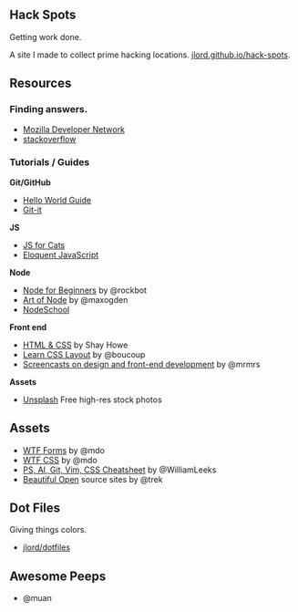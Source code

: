## Hack Spots

Getting work done.

A site I made to collect prime hacking locations. [jlord.github.io/hack-spots](http://jlord.us/hack-spots/).

## Resources

### Finding answers.

- [Mozilla Developer Network](http://developer.mozilla.com)
- [stackoverflow](http://stackoverflow.com)

### Tutorials / Guides

**Git/GitHub**

- [Hello World Guide](http://guides.github.com/activities/hello-world)
- [Git-it](http://jlord.github.io/git-it)

**JS**

- [JS for Cats](http://www.jsforcats.com)
- [Eloquent JavaScript](http://eloquentjavascript.net/)

**Node**

- [Node for Beginners](https://github.com/rockbot/node-for-beginners) by @rockbot
- [Art of Node](https://github.com/maxogden/art-of-node) by @maxogden
- [NodeSchool](http://www.nodeschool.io)

**Front end**

- [HTML & CSS](http://learn.shayhowe.com/html-css/) by Shay Howe
- [Learn CSS Layout](http://learnlayout.com/) by @boucoup
- [Screencasts on design and front-end development](http://designbytyping.com/) by @mrmrs

**Assets**

- [Unsplash](https://unsplash.com/) Free high-res stock photos

## Assets

- [WTF Forms](http://wtfforms.com/) by @mdo
- [WTF CSS](http://wtfhtmlcss.com/) by @mdo 
- [PS, AI, Git, Vim, CSS Cheatsheet](http://www.cheetyr.com/) by @WilliamLeeks
- [Beautiful Open](http://beautifulopen.com/) source sites by @trek

## Dot Files

Giving things colors.

- [jlord/dotfiles](https://github.com/jlord/dotfiles)

## Awesome Peeps

- @muan
